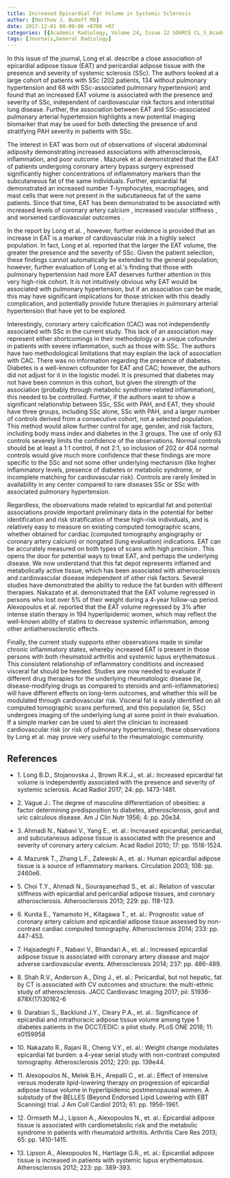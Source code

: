 ```yaml
---
title: Increased Epicardial Fat Volume in Systemic Sclerosis
author: [Matthew J. Budoff MD]
date: 2017-12-01 00:00:00 +0700 +07
categories: [{Academic Radiology, Volume 24, Issue 12 SOURCE CL_S_AcademicRadiologyVolume24Issue12 1}]
tags: [Journals,General Radiology]
---
```

In this issue of the journal, Long et al. describe a close association of epicardial adipose tissue (EAT) and pericardial adipose tissue with the presence and severity of systemic sclerosis (SSc). The authors looked at a large cohort of patients with SSc (202 patients, 134 without pulmonary hypertension and 68 with SSc-associated pulmonary hypertension) and found that an increased EAT volume is associated with the presence and severity of SSc, independent of cardiovascular risk factors and interstitial lung disease. Further, the association between EAT and SSc-associated pulmonary arterial hypertension highlights a new potential imaging biomarker that may be used for both detecting the presence of and stratifying PAH severity in patients with SSc.

The interest in EAT was born out of observations of visceral abdominal adiposity demonstrating increased associations with atherosclerosis, inflammation, and poor outcome . Mazurek et al demonstrated that the EAT of patients undergoing coronary artery bypass surgery expressed significantly higher concentrations of inflammatory markers than the subcutaneous fat of the same individuals. Further, epicardial fat demonstrated an increased number T-lymphocytes, macrophages, and mast cells that were not present in the subcutaneous fat of the same patients. Since that time, EAT has been demonstrated to be associated with increased levels of coronary artery calcium , increased vascular stiffness , and worsened cardiovascular outcomes .

In the report by Long et al. , however, further evidence is provided that an increase in EAT is a marker of cardiovascular risk in a highly select population. In fact, Long et al. reported that the larger the EAT volume, the greater the presence and the severity of SSc. Given the patient selection, these findings cannot automatically be extended to the general population; however, further evaluation of Long et al.'s finding that those with pulmonary hypertension had more EAT deserves further attention in this very high-risk cohort. It is not intuitively obvious why EAT would be associated with pulmonary hypertension, but if an association can be made, this may have significant implications for those stricken with this deadly complication, and potentially provide future therapies in pulmonary arterial hypertension that have yet to be explored.

Interestingly, coronary artery calcification (CAC) was not independently associated with SSc in the current study. This lack of an association may represent either shortcomings in their methodology or a unique cofounder in patients with severe inflammation, such as those with SSc. The authors have two methodological limitations that may explain the lack of association with CAC. There was no information regarding the presence of diabetes. Diabetes is a well-known cofounder for EAT and CAC; however, the authors did not adjust for it in the logistic model. It is presumed that diabetes may not have been common in this cohort, but given the strength of the association (probably through metabolic syndrome-related inflammation), this needed to be controlled. Further, if the authors want to show a significant relationship between SSc, SSc with PAH, and EAT, they should have three groups, including SSc alone, SSc with PAH, and a larger number of controls derived from a consecutive cohort, not a selected population. This method would allow further control for age, gender, and risk factors, including body mass index and diabetes in the 3 groups. The use of only 63 controls severely limits the confidence of the observations. Normal controls should be at least a 1:1 control, if not 2:1, so inclusion of 202 or 404 normal controls would give much more confidence that these findings are more specific to the SSc and not some other underlying mechanism (like higher inflammatory levels, presence of diabetes or metabolic syndrome, or incomplete matching for cardiovascular risk). Controls are rarely limited in availability in any center compared to rare diseases SSc or SSc with associated pulmonary hypertension.

Regardless, the observations made related to epicardial fat and potential associations provide important preliminary data in the potential for better identification and risk stratification of these high-risk individuals, and is relatively easy to measure on existing computed tomographic scans, whether obtained for cardiac (computed tomography angiography or coronary artery calcium) or nongated (lung evaluation) indications. EAT can be accurately measured on both types of scans with high precision . This opens the door for potential ways to treat EAT, and perhaps the underlying disease. We now understand that this fat depot represents inflamed and metabolically active tissue, which has been associated with atherosclerosis and cardiovascular disease independent of other risk factors. Several studies have demonstrated the ability to reduce the fat burden with different therapies. Nakazato et al. demonstrated that the EAT volume regressed in persons who lost over 5% of their weight during a 4-year follow-up period. Alexopoulos et al. reported that the EAT volume regressed by 3% after intense statin therapy in 194 hyperlipidemic women, which may reflect the well-known ability of statins to decrease systemic inflammation, among other antiatherosclerotic effects.

Finally, the current study supports other observations made in similar chronic inflammatory states, whereby increased EAT is present in those persons with both rheumatoid arthritis and systemic lupus erythematosus . This consistent relationship of inflammatory conditions and increased visceral fat should be heeded. Studies are now needed to evaluate if different drug therapies for the underlying rheumatologic disease (ie, disease-modifying drugs as compared to steroids and anti-inflammatories) will have different effects on long-term outcomes, and whether this will be modulated through cardiovascular risk. Visceral fat is easily identified on all computed tomographic scans performed, and this population (ie, SSc) undergoes imaging of the underlying lung at some point in their evaluation. If a simple marker can be used to alert the clinician to increased cardiovascular risk (or risk of pulmonary hypertension), these observations by Long et al. may prove very useful to the rheumatologic community.

## References

- 1\. Long B.D., Stojanovska J., Brown R.K.J., et. al.: Increased epicardial fat volume is independently associated with the presence and severity of systemic sclerosis. Acad Radiol 2017; 24: pp. 1473-1481.


- 2\. Vague J.: The degree of masculine differentiation of obesities: a factor determining predisposition to diabetes, atherosclerosis, gout and uric calculous disease. Am J Clin Nutr 1956; 4: pp. 20e34.


- 3\. Ahmadi N., Nabavi V., Yang E., et. al.: Increased epicardial, pericardial, and subcutaneous adipose tissue is associated with the presence and severity of coronary artery calcium. Acad Radiol 2010; 17: pp. 1518-1524.


- 4\. Mazurek T., Zhang L.F., Zalewski A., et. al.: Human epicardial adipose tissue is a source of inflammatory markers. Circulation 2003; 108: pp. 2460e6.


- 5\. Choi T.Y., Ahmadi N., Sourayanezhad S., et. al.: Relation of vascular stiffness with epicardial and pericardial adipose tissues, and coronary atherosclerosis. Atherosclerosis 2013; 229: pp. 118-123.


- 6\. Kunita E., Yamamoto H., Kitagawa T., et. al.: Prognostic value of coronary artery calcium and epicardial adipose tissue assessed by non-contrast cardiac computed tomography. Atherosclerosis 2014; 233: pp. 447-453.


- 7\. Hajsadeghi F., Nabavi V., Bhandari A., et. al.: Increased epicardial adipose tissue is associated with coronary artery disease and major adverse cardiovascular events. Atherosclerosis 2014; 237: pp. 486-489.


- 8\. Shah R.V., Anderson A., Ding J., et. al.: Pericardial, but not hepatic, fat by CT is associated with CV outcomes and structure: the multi-ethnic study of atherosclerosis. JACC Cardiovasc Imaging 2017; pii: S1936-878X(17)30162-6


- 9\. Darabian S., Backlund J.Y., Cleary P.A., et. al.: Significance of epicardial and intrathoracic adipose tissue volume among type 1 diabetes patients in the DCCT/EDIC: a pilot study. PLoS ONE 2016; 11: e0159958


- 10\. Nakazato R., Rajani R., Cheng V.Y., et. al.: Weight change modulates epicardial fat burden: a 4-year serial study with non-contrast computed tomography. Atherosclerosis 2012; 220: pp. 139e44.


- 11\. Alexopoulos N., Melek B.H., Arepalli C., et. al.: Effect of intensive versus moderate lipid-lowering therapy on progression of epicardial adipose tissue volume in hyperlipidemic postmenopausal women. A substudy of the BELLES (Beyond Endorsed Lipid Lowering with EBT Scanning) trial. J Am Coll Cardiol 2013; 61: pp. 1956-1961.


- 12\. Ormseth M.J., Lipson A., Alexopoulos N., et. al.: Epicardial adipose tissue is associated with cardiometabolic risk and the metabolic syndrome in patients with rheumatoid arthritis. Arthritis Care Res 2013; 65: pp. 1410-1415.


- 13\. Lipson A., Alexopoulos N., Hartlage G.R., et. al.: Epicardial adipose tissue is increased in patients with systemic lupus erythematosus. Atherosclerosis 2012; 223: pp. 389-393.